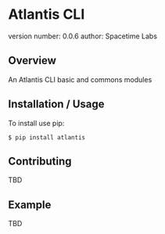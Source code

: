 Atlantis CLI
===============================

version number: 0.0.6
author: Spacetime Labs

Overview
--------

An Atlantis CLI basic and commons modules

Installation / Usage
--------------------

To install use pip:

    $ pip install atlantis


Contributing
------------

TBD

Example
-------

TBD